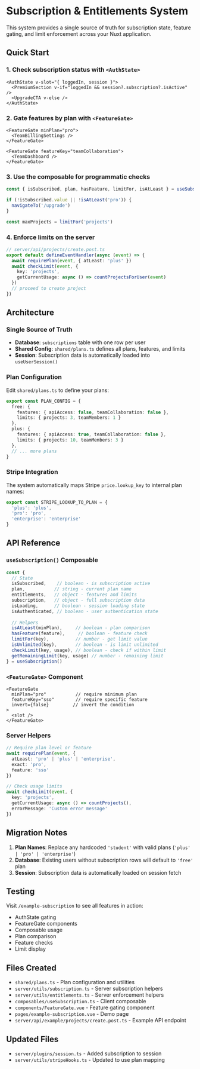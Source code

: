 # Subscription & Entitlements System

This system provides a single source of truth for subscription state, feature gating, and limit enforcement across your Nuxt application.

## Quick Start

### 1. Check subscription status with `<AuthState>`

```vue
<AuthState v-slot="{ loggedIn, session }">
  <PremiumSection v-if="loggedIn && session?.subscription?.isActive" />
  <UpgradeCTA v-else />
</AuthState>
```

### 2. Gate features by plan with `<FeatureGate>`

```vue
<FeatureGate minPlan="pro">
  <TeamBillingSettings />
</FeatureGate>

<FeatureGate featureKey="teamCollaboration">
  <TeamDashboard />
</FeatureGate>
```

### 3. Use the composable for programmatic checks

```ts
const { isSubscribed, plan, hasFeature, limitFor, isAtLeast } = useSubscription()

if (!isSubscribed.value || !isAtLeast('pro')) {
  navigateTo('/upgrade')
}

const maxProjects = limitFor('projects')
```

### 4. Enforce limits on the server

```ts
// server/api/projects/create.post.ts
export default defineEventHandler(async (event) => {
  await requirePlan(event, { atLeast: 'plus' })
  await checkLimit(event, {
    key: 'projects',
    getCurrentUsage: async () => countProjectsForUser(event)
  })
  // proceed to create project
})
```

## Architecture

### Single Source of Truth

- **Database**: `subscriptions` table with one row per user
- **Shared Config**: `shared/plans.ts` defines all plans, features, and limits
- **Session**: Subscription data is automatically loaded into `useUserSession()`

### Plan Configuration

Edit `shared/plans.ts` to define your plans:

```ts
export const PLAN_CONFIG = {
  free: {
    features: { apiAccess: false, teamCollaboration: false },
    limits: { projects: 3, teamMembers: 1 }
  },
  plus: {
    features: { apiAccess: true, teamCollaboration: false },
    limits: { projects: 10, teamMembers: 3 }
  },
  // ... more plans
}
```

### Stripe Integration

The system automatically maps Stripe `price.lookup_key` to internal plan names:

```ts
export const STRIPE_LOOKUP_TO_PLAN = {
  'plus': 'plus',
  'pro': 'pro',
  'enterprise': 'enterprise'
}
```

## API Reference

### `useSubscription()` Composable

```ts
const {
  // State
  isSubscribed,    // boolean - is subscription active
  plan,           // string - current plan name
  entitlements,   // object - features and limits
  subscription,   // object - full subscription data
  isLoading,      // boolean - session loading state
  isAuthenticated, // boolean - user authentication state
  
  // Helpers
  isAtLeast(minPlan),     // boolean - plan comparison
  hasFeature(feature),     // boolean - feature check
  limitFor(key),          // number - get limit value
  isUnlimited(key),       // boolean - is limit unlimited
  checkLimit(key, usage), // boolean - check if within limit
  getRemainingLimit(key, usage) // number - remaining limit
} = useSubscription()
```

### `<FeatureGate>` Component

```vue
<FeatureGate 
  minPlan="pro"           // require minimum plan
  featureKey="sso"        // require specific feature
  invert={false}         // invert the condition
>
  <slot />
</FeatureGate>
```

### Server Helpers

```ts
// Require plan level or feature
await requirePlan(event, { 
  atLeast: 'pro' | 'plus' | 'enterprise',
  exact: 'pro',
  feature: 'sso'
})

// Check usage limits
await checkLimit(event, {
  key: 'projects',
  getCurrentUsage: async () => countProjects(),
  errorMessage: 'Custom error message'
})
```

## Migration Notes

1. **Plan Names**: Replace any hardcoded `'student'` with valid plans (`'plus' | 'pro' | 'enterprise'`)
2. **Database**: Existing users without subscription rows will default to `'free'` plan
3. **Session**: Subscription data is automatically loaded on session fetch

## Testing

Visit `/example-subscription` to see all features in action:

- AuthState gating
- FeatureGate components
- Composable usage
- Plan comparison
- Feature checks
- Limit display

## Files Created

- `shared/plans.ts` - Plan configuration and utilities
- `server/utils/subscription.ts` - Server subscription helpers
- `server/utils/entitlements.ts` - Server enforcement helpers
- `composables/useSubscription.ts` - Client composable
- `components/FeatureGate.vue` - Feature gating component
- `pages/example-subscription.vue` - Demo page
- `server/api/example/projects/create.post.ts` - Example API endpoint

## Updated Files

- `server/plugins/session.ts` - Added subscription to session
- `server/utils/stripeHooks.ts` - Updated to use plan mapping
